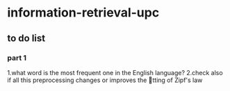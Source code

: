 # information-retrieval-upc

## to do list

### part 1
1.what word is the most frequent one in the English language?
2.check also if all this preprocessing changes or improves the tting of Zipf's
law
